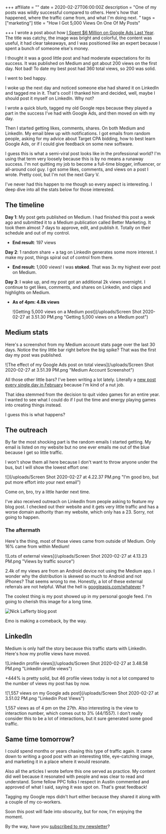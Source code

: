 +++
affiliate = ""
date = 2020-02-27T06:00:00Z
description = "One of my posts was wildly successful compared to others. Here's how that happened, where the traffic came from, and what I'm doing next. "
tags = ["marketing"]
title = "How I Got 5,000 Views On One Of My Posts"

+++
I wrote a post about how [I Spent $6 Million on Google Ads Last Year](https://nicklafferty.com/blog/i-spent-6-million-on-google-ads-last-year-here-s-what-i-learned/). The title was catchy, the image was bright and colorful, the content was useful, it had clear takeaways, and I was positioned like an expert because I spent a bunch of someone else's money.

I thought it was a good little post and had moderate expectations for its success. It was published on Medium and got about 200 views on the first day. Not bad! To date my best post had 360 total views, so 200 was solid.

I went to bed happy.

I woke up the next day and noticed someone else had shared it on LinkedIn and tagged me in it. That's cool! I thanked him and decided, well, maybe I should post it myself on LinkedIn. Why not?

I wrote a quick blurb, tagged my old Google reps because they played a part in the success I've had with Google Ads, and then moved on with my day.

Then I started getting likes, comments, shares. On both Medium and LinkedIn. My email blew up with notifications. I got emails from random people, asking for my advice about Target CPA bidding, how to best learn Google Ads, or if I could give feedback on some new software.

I guess this is what a semi-viral post looks like in the professional world? I'm using that term very loosely because this is by no means a runaway success. I'm not quitting my job to become a full-time blogger, influencer, or all-around cool guy. I got some likes, comments, and views on a post I wrote. Pretty cool, but I'm not the next Gary V.

I've never had this happen to me though so every aspect is interesting. I deep dive into all the stats below for those interested.

## The timeline

**Day 1**: My post gets published on Medium. I had finished this post a week ago and submitted it to a Medium publication called Better Marketing. It took them almost 7 days to approve, edit, and publish it. Totally on their schedule and out of my control.

* **End result**: 197 views

**Day 2**: 1 random share + a tag on LinkedIn generates some more interest. I make my post, things spiral out of control from there.

* **End result:** 1,000 views! I was **stoked**. That was 3x my highest ever post on Medium.

**Day 3**: I wake up, and my post got an additional 2k views overnight. I continue to get likes, comments, and shares on Linkedin, and claps and highlights on Medium.

* **As of 4pm: 4.8k views**

  ![Getting 5,000 views on a Medium post](/uploads/Screen Shot 2020-02-27 at 3.51.30 PM.png "Getting 5,000 views on a Medium post")

## Medium stats

Here's a screenshot from my Medium account stats page over the last 30 days. Notice the tiny little bar right before the big spike? That was the first day my post was published.

![The effect of my Google Ads post on total views](/uploads/Screen Shot 2020-02-27 at 3.51.39 PM.png "Medium Account Screenshot")

All those other little bars? I've been writing a lot lately. Literally a [new post every single day in February](https://nicklafferty.com/blog/why-im-publishing-new-content-every-day-in-february/) because I'm kind of a nut job.

That idea stemmed from the decision to quit video games for an entire year. I wanted to see what I could do if I put the time and energy playing games into creating things instead.

I guess this is what happens?

## The outreach

By far the most shocking part is the random emails I started getting. My email is listed on my website but no one ever emails me out of the blue because I get so little traffic.

I won't show them all here because I don't want to throw anyone under the bus, but I will show the lowest effort one: 

![](/uploads/Screen Shot 2020-02-27 at 4.22.37 PM.png "I'm good bro, but put more effort into your next email")

Come on, bro, try a little harder next time. 

I've also received outreach on LinkedIn from people asking to feature my blog post. I checked out their website and it gets very little traffic and has a worse domain authority than my website, which only has a 23. Sorry, not going to happen.

### The aftermath

Here's the thing, most of those views came from outside of Medium. Only 16% came from within Medium!

![Lots of external views](/uploads/Screen Shot 2020-02-27 at 4.13.23 PM.png "Views by traffic source")

2\.4k of my views are from an Android device not using the Medium app. I wonder why the distribution is skewed so much to Android and not iPhones? That seems wrong to me. Honestly, a lot of these external referrals are not helpful. What the hell is [googleapis.com/whatever](http://googleapis.com/whatever) ?

The coolest thing is my post showed up in my personal google feed. I'm going to cherish this image for a long time.

![Nick Lafferty blog post](/uploads/Screenshot_20200227-080929.png "Screenshot of my post showing in my google feed")

Emo is making a comeback, by the way.

## LinkedIn

Medium is only half the story because this traffic starts with LinkedIn. Here's how my profile views have moved.

![Linkedin profile views](/uploads/Screen Shot 2020-02-27 at 3.48.58 PM.png "Linkedin profile views")

\+444% is pretty solid, but 46 profile views today is not a lot compared to the number of views my post has by now.

![1,557 views on my Google ads post](/uploads/Screen Shot 2020-02-27 at 3.51.02 PM.png "Linkedin Post Views")

1,557 views as of 4 pm on the 27th. Also interesting is the view to interaction number, which comes out to 3% (44/1557). I don't really consider this to be a lot of interactions, but it sure generated some good traffic.

## Same time tomorrow?

I could spend months or years chasing this type of traffic again. It came down to writing a good post with an interesting title, eye-catching image, and marketing it in a place where it would resonate.

Also all the articles I wrote before this one served as practice. My content did well because it resonated with people and was clear to read and understand. Some fellow PPC folks I respect in Austin commented and approved of what I said, saying it was spot on. That's great feedback!

Tagging my Google reps didn't hurt either because they shared it along with a couple of my co-workers.

Soon this post will fade into obscurity, but for now, I'm enjoying the moment.

By the way, have you [subscribed to my newsletter](https://1word.email)?